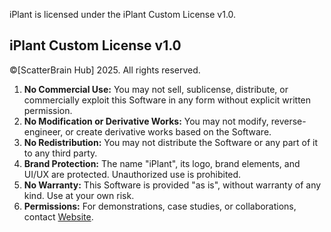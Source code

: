 iPlant is licensed under the iPlant Custom License v1.0.

## iPlant Custom License v1.0
©[ScatterBrain Hub] 2025. All rights reserved.

1. **No Commercial Use:** You may not sell, sublicense, distribute, or commercially exploit this Software in any form without explicit written permission.
2. **No Modification or Derivative Works:** You may not modify, reverse-engineer, or create derivative works based on the Software.
3. **No Redistribution:** You may not distribute the Software or any part of it to any third party.
4. **Brand Protection:** The name "iPlant", its logo, brand elements, and UI/UX are protected. Unauthorized use is prohibited.
5. **No Warranty:** This Software is provided "as is", without warranty of any kind. Use at your own risk.
6. **Permissions:** For demonstrations, case studies, or collaborations, contact [Website](https://linktr.ee/scatterbrainhub).
